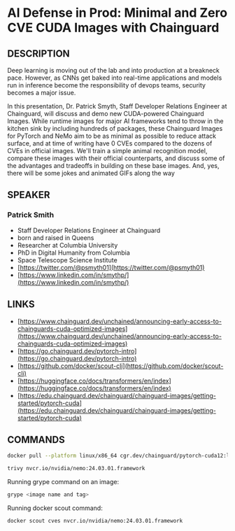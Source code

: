 # AI Defense in Prod: Minimal and Zero CVE CUDA Images with Chainguard

## DESCRIPTION
Deep learning is moving out of the lab and into production at a breakneck pace. However, as CNNs get baked into real-time applications and models run in inference become the responsibility of devops teams, security becomes a major issue.

In this presentation, Dr. Patrick Smyth, Staff Developer Relations Engineer at Chainguard, will discuss and demo new CUDA-powered Chainguard Images. While runtime images for major AI frameworks tend to throw in the kitchen sink by including hundreds of packages, these Chainguard Images for PyTorch and NeMo aim to be as minimal as possible to reduce attack surface, and at time of writing have 0 CVEs compared to the dozens of CVEs in official images. We'll train a simple animal recognition model, compare these images with their official counterparts, and discuss some of the advantages and tradeoffs in building on these base images. And, yes, there will be some jokes and animated GIFs along the way

## SPEAKER
### Patrick Smith
- Staff Developer Relations Engineer at Chainguard
- born and raised in Queens
- Researcher at Columbia University
- PhD in Digital Humanity from Columbia
- Space Telescope Science Institute
- [https://twitter.com/@psmyth01](https://twitter.com/@psmyth01)
- [https://www.linkedin.com/in/smythp/](https://www.linkedin.com/in/smythp/)

## LINKS
- [https://www.chainguard.dev/unchained/announcing-early-access-to-chainguards-cuda-optimized-images](https://www.chainguard.dev/unchained/announcing-early-access-to-chainguards-cuda-optimized-images)
- [https://go.chainguard.dev/pytorch-intro](https://go.chainguard.dev/pytorch-intro)
- [https://github.com/docker/scout-cli](https://github.com/docker/scout-cli)
- [https://huggingface.co/docs/transformers/en/index](https://huggingface.co/docs/transformers/en/index)
- [https://edu.chainguard.dev/chainguard/chainguard-images/getting-started/pytorch-cuda](https://edu.chainguard.dev/chainguard/chainguard-images/getting-started/pytorch-cuda)

## COMMANDS
```bash
docker pull --platform linux/x86_64 cgr.dev/chainguard/pytorch-cuda12:latest-dev

trivy nvcr.io/nvidia/nemo:24.03.01.framework
```

Running grype command on an image:
```bash
grype <image name and tag>
```

Running docker scout command:
```bash
docker scout cves nvcr.io/nvidia/nemo:24.03.01.framework
```
